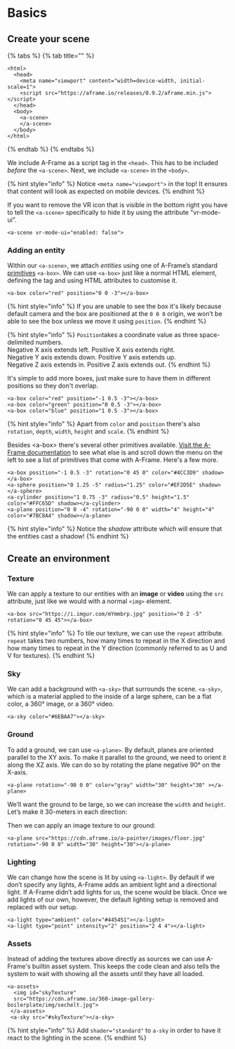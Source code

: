 # Basics

## Create your scene

{% tabs %}
{% tab title="" %}
```markup
<html>
  <head>
    <meta name="viewport" content="width=device-width, initial-scale=1">
    <script src="https://aframe.io/releases/0.9.2/aframe.min.js"></script>
  </head>
  <body>
    <a-scene>
    </a-scene>
  </body>
</html>
```
{% endtab %}
{% endtabs %}

 

We include A-Frame as a script tag in the `<head>`. This has to be included _before_ the `<a-scene>`. Next, we include `<a-scene>` in the `<body>`.

{% hint style="info" %}
Notice `<meta name="viewport">` in the top! It ensures that content will look as expected on mobile devices.
{% endhint %}

If you want to remove the VR icon that is visible in the bottom right you have to tell the `<a-scene>` specifically to hide it by using the attribute "vr-mode-ui".

```markup
<a-scene vr-mode-ui="enabled: false">
```

### Adding an entity

Within our `<a-scene>`, we attach _entities_ using one of A-Frame’s standard [primitives](https://aframe.io/docs/0.8.0/primitives/) `<a-box>`. We can use `<a-box>` just like a normal HTML element, defining the tag and using HTML attributes to customise it.

```markup
<a-box color="red" position="0 0 -3"></a-box>
```

{% hint style="info" %}
If you are unable to see the box it's likely because default camera and the box are positioned at the `0 0 0` origin, we won’t be able to see the box unless we move it using `position`. 
{% endhint %}

{% hint style="info" %}
`Position`takes a coordinate value as three space-delimited numbers.   
Negative X axis extends left. Positive X axis extends right.   
Negative Y axis extends down. Positive Y axis extends up.   
Negative Z axis extends in. Positive Z axis extends out.
{% endhint %}

It's simple to add more boxes, just make sure to have them in different positions so they don't overlap.

```markup
<a-box color="red" position="-1 0.5 -3"></a-box>
<a-box color="green" position="0 0.5 -3"></a-box>
<a-box color="blue" position="1 0.5 -3"></a-box>
```

{% hint style="info" %}
Apart from `color` and `position` there's also `rotation`, `depth`, `width`, `height` and `scale`.
{% endhint %}

Besides &lt;a-box&gt; there's several other primitives available. [Visit the A-Frame documentation](https://aframe.io/docs/0.9.0/introduction/) to see what else is and scroll down the menu on the left to see a list of primitives that come with A-Frame. Here's a few more.

```markup
<a-box position="-1 0.5 -3" rotation="0 45 0" color="#4CC3D9" shadow></a-box>
<a-sphere position="0 1.25 -5" radius="1.25" color="#EF2D5E" shadow></a-sphere>
<a-cylinder position="1 0.75 -3" radius="0.5" height="1.5" color="#FFC65D" shadow></a-cylinder>
<a-plane position="0 0 -4" rotation="-90 0 0" width="4" height="4" color="#7BC8A4" shadow></a-plane>
```

{% hint style="info" %}
Notice the _shadow_ attribute which will ensure that the entities cast a shadow!
{% endhint %}

## Create an environment

### Texture

We can apply a texture to our entities with an **image** or **video** using the `src` attribute, just like we would with a normal `<img>` element.

```markup
<a-box src="https://i.imgur.com/mYmmbrp.jpg" position="0 2 -5" rotation="0 45 45"></a-box>
```

{% hint style="info" %}
To tile our texture, we can use the `repeat` attribute. `repeat` takes two numbers, how many times to repeat in the X direction and how many times to repeat in the Y direction \(commonly referred to as U and V for textures\).
{% endhint %}

### Sky

We can add a background with `<a-sky>` that surrounds the scene. `<a-sky>`, which is a material applied to the inside of a large sphere, can be a flat color, a 360° image, or a 360° video.

```markup
<a-sky color="#6EBAA7"></a-sky>
```

### Ground

To add a ground, we can use `<a-plane>`. By default, planes are oriented parallel to the XY axis. To make it parallel to the ground, we need to orient it along the XZ axis. We can do so by rotating the plane negative 90° on the X-axis. 

```markup
<a-plane rotation="-90 0 0" color="gray" width="30" height="30" ></a-plane>
```

We’ll want the ground to be large, so we can increase the `width` and `height`. Let’s make it 30-meters in each direction:

Then we can apply an image texture to our ground:

```markup
<a-plane src="https://cdn.aframe.io/a-painter/images/floor.jpg" rotation="-90 0 0" width="30" height="30"></a-plane>
```

### Lighting

We can change how the scene is lit by using `<a-light>`. By default if we don’t specify any lights, A-Frame adds an ambient light and a directional light. If A-Frame didn’t add lights for us, the scene would be black. Once we add lights of our own, however, the default lighting setup is removed and replaced with our setup.

```markup
<a-light type="ambient" color="#445451"></a-light>
<a-light type="point" intensity="2" position="2 4 4"></a-light>
```

### Assets

Instead of adding the textures above directly as sources we can use A-Frame's builtin asset system. This keeps the code clean and also tells the system to wait with showing all the assets until they have all loaded.

```markup
<a-assets>
  <img id="skyTexture"
  src="https://cdn.aframe.io/360-image-gallery-boilerplate/img/sechelt.jpg">
 </a-assets>
 <a-sky src="#skyTexture"></a-sky>
```

{% hint style="info" %}
Add `shader="standard"` to `a-sky` in order to have it react to the lighting in the scene.
{% endhint %}



